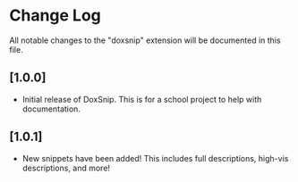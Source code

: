 # Change Log

All notable changes to the "doxsnip" extension will be documented in this file.

## [1.0.0]

- Initial release of DoxSnip. This is for a school project to help with documentation.

## [1.0.1]

- New snippets have been added! This includes full descriptions, high-vis descriptions, and more! 